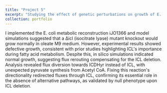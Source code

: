 ```yaml
---
title: "Project 5"
excerpt: "Studying the effect of genetic perturbations on growth of E. coli using genome scale metabolic models. <br/><img src='../images/icldel.png'>"
collection: portfolio
---
```


I implemented the E. coli metabolic reconstruction iJO1366 and model simulations suggested that a Δicl (isocitrate lyase) mutant knockout would grow normally in oleate M9 medium. However, experimental results showed defective growth, consistent with prior studies highlighting ICL's importance during fatty acid metabolism. Despite this, in silico simulations indicated normal growth, suggesting flux rerouting compensating for the ICL deletion. Analysis revealed flux diversion towards ICDHyr instead of ICL, with unexpected pyruvate synthesis from Acetyl CoA. Fixing this reaction's directionality redirected fluxes through ICL, confirming its essential role in the absence of alternative pathways, as validated by null phenotype upon ICL deletion.
